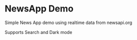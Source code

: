 # NewsApp Demo 
Simple News App demo using realtime data from newsapi.org

Supports Search and Dark mode
